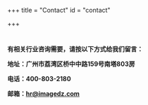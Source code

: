 +++
title = "Contact"
id = "contact"

+++

# 

**有相关行业咨询需要，请按以下方式给我们留言：**

**地址：广州市荔湾区桥中中路159号南塔803房**

**电话：400-803-2180**

**邮箱：hr@imagedz.com**